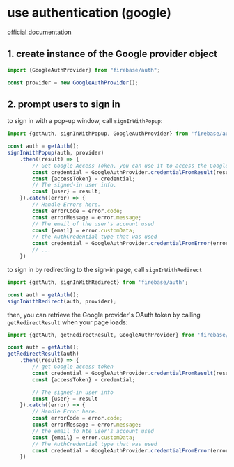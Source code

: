 # use authentication (google)

[official documentation](https://firebase.google.com/docs/auth/web/google-signin)

## 1. create instance of the Google provider object

```javascript
import {GoogleAuthProvider} from "firebase/auth";

const provider = new GoogleAuthProvider();
```

## 2. prompt users to sign in

to sign in with a pop-up window, call `signInWithPopup`:

```javascript
import {getAuth, signInWithPopup, GoogleAuthProvider} from 'firebase/auth';

const auth = getAuth();
signInWithPopup(auth, provider)
    .then((result) => {
        // Get Google Access Token, you can use it to access the Google API
        const credential = GoogleAuthProvider.credentialFromResult(result);
        const {accessToken} = credential;
        // The signed-in user info.
        const {user} = result;
    }).catch((error) => {
        // Handle Errors here.
        const errorCode = error.code;
        const errorMessage = error.message;
        // The email of the user's account used
        const {email} = error.customData;
        // the AuthCredential type that was used
        const credential = GoogleAuthProvider.credentialFromError(error);
        // ...
    })
```

to sign in by redirecting to the sign-in page, call `signInWithRedirect`

```javascript
import {getAuth, signInWithRedirect} from 'firebase/auth';

const auth = getAuth();
signInWithRedirect(auth, provider);
```

then, you can retrieve the Google provider's OAuth token by calling `getRedirectResult` when your page loads:

```javascript
import {getAuth, getRedirectResult, GoogleAuthProvider} from 'firebase/auth';

const auth = getAuth();
getRedirectResult(auth)
    .then((result) => {
        // get Google access token
        const credential = GoogleAuthProvider.credentialFromResult(result);
        const {accessToken} = credential;

        // The signed-in user info
        const {user} = result
    }).catch((error) => {
        // Handle Error here.
        const errorCode = error.code;
        const errorMessage = error.message;
        // the email fo hte user's account used
        const {email} = error.customData;
        // The AuthCredential type that was used
        const credential = GoogleAuthProvider.credentialFromError(error);
    })
```
